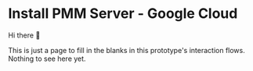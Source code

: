 # Install PMM Server - Google Cloud

Hi there 👋

This is just a page to fill in the blanks in this prototype's interaction flows. Nothing to see here yet.